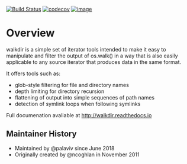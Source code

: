 [![Build Status](https://travis-ci.org/ncoghlan/walkdir.svg?branch=master)](https://travis-ci.org/ncoghlan/walkdir)
[![codecov](https://codecov.io/gh/ncoghlan/walkdir/branch/master/graph/badge.svg)](https://codecov.io/gh/ncoghlan/walkdir)
[![image](https://img.shields.io/github/contributors/ncoghlan/walkdir.svg)](https://github.com/ncoghlan/walkdir/graphs/contributors)

Overview
========

walkdir is a simple set of iterator tools intended to make it
easy to manipulate and filter the output of os.walk() in a way
that is also easily applicable to any source iterator that
produces data in the same format.

It offers tools such as:

- glob-style filtering for file and directory names
- depth limiting for directory recursion
- flattening of output into simple sequences of path names
- detection of symlink loops when following symlinks

Full documenation avaliable at http://walkdir.readthedocs.io


Maintainer History
------------------

* Maintained by @palaviv since June 2018
* Originally created by @ncoghlan in November 2011

